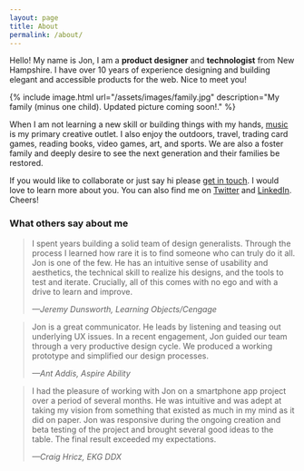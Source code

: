```yaml
---
layout: page
title: About
permalink: /about/
---
```


Hello! My name is Jon, I am a <strong>product designer</strong> and <strong>technologist</strong> from New Hampshire. I have over 10 years of experience designing and building elegant and accessible products for the web. Nice to meet you!

{% include image.html url="/assets/images/family.jpg" description="My family (minus one child). Updated picture coming soon!." %}


When I am not learning a new skill or building things with my hands, [music](https://soundcloud.com/jon-bergman) is my primary creative outlet. I also enjoy the outdoors, travel, trading card games, reading books, video games, art, and sports. We are also a foster family and deeply desire to see the next generation and their families be restored.

If you would like to collaborate or just say hi please [get in touch](mailto:jonmb08@gmail.com?Subject=Hello!). I would love to learn more about you. You can also find me on [Twitter](https://twitter.com/jmbergman) and [LinkedIn](https://www.linkedin.com/in/jonmbergman/). Cheers!


<div style="clear:both"></div>

<!-- <div class="row">
	<div class="col">
		<h3>1. Investigation</h3>
		<p>The goal is to find the cause-and-effect relationships underlying any particular problem.. From there it’s important to identify strengths, weaknesses, opportunities, and competitive threats because business problems are design opportunities. Once we have done our analysis we can use what we have discovered to form a hypothesis.
		</p>
	</div>
	<div class="col">
		<h3>2. Ideation</h3>
		<p>With our hypothesis in mind we can start to rapidly brainstorm potential solutions. Collaborating closely with stakeholders we will gather a large range of ideas. I like to use rapid idea generation activities such as sticky notes, speed sketching, and lightning demos. From these sessions we will identify common themes and pick a solution we want to test.</p>
	</div>
</div>
<div class="row">
  <div class="col">
		<h3>3. Validation</h3>
		<p>Testing our solution with real people will provide invaluable data for our hypothesis. We will build prototypes with fidelity according to the complexity of the solution. This could mean a real user interface or just a sketch on a piece of paper. Based on this feedback, we will either feel confident our solution will solve the problem or that we need to take what we have learned and ideate again.</p>
	</div>
	<div class="col">
		<h3>4. Implementation</h3>
		<p>When we are confident that our solution will solve the problem it’s time to turn our vision into reality with code. This could look like close collaboration with engineers during a product development process. We should also look at implementation holistically and consider using design systems, styles guides, and pattern libraries to scale the design process. This empowers teams to deliver consistent and elegant experiences with less design oversight.</p>
	</div>
</div> -->

### What others say about me

> I spent years building a solid team of design generalists. Through the process I learned how rare it is to find someone who can truly do it all. Jon is one of the few. He has an intuitive sense of usability and aesthetics, the technical skill to realize his designs, and the tools to test and iterate. Crucially, all of this comes with no ego and with a drive to learn and improve.
> 
> <cite>—Jeremy Dunsworth, Learning Objects/Cengage</cite>

> Jon is a great communicator. He leads by listening and teasing out underlying UX issues. In a recent engagement, Jon guided our team through a very productive design cycle. We produced a working prototype and simplified our design processes.
>
> <cite>—Ant Addis, Aspire Ability</cite>

>I had the pleasure of working with Jon on a smartphone app project over a period of several months.  He was intuitive and was adept at taking my vision from something that existed as much in my mind as it did on paper.  Jon was responsive during the ongoing creation and beta testing of the project and brought several good ideas to the table.  The final result exceeded my expectations.
>
> <cite>—Craig Hricz, EKG DDX</cite>

